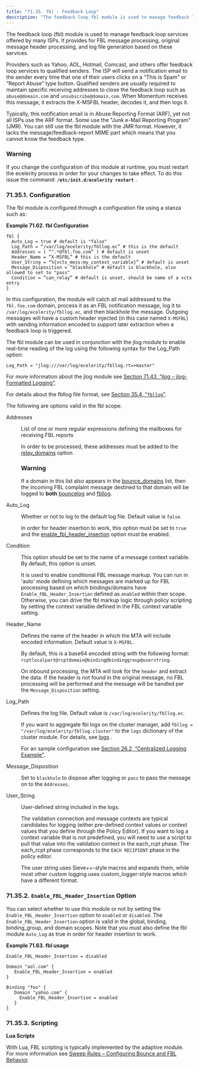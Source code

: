 ```yaml
---
title: "71.35. fbl - Feedback Loop"
description: "The feedback loop fbl module is used to manage feedback loop services offered by many IS Ps It provides for FBL message processing original message header processing and log file generation based on these services Providers such as Yahoo AOL Hotmail Comcast and others offer feedback loop services to qualified..."
---
```


<a name="idp21732272"></a> 

The feedback loop (fbl) module is used to manage feedback loop services offered by many ISPs. It provides for FBL message processing, original message header processing, and log file generation based on these services.

Providers such as Yahoo, AOL, Hotmail, Comcast, and others offer feedback loop services to qualified senders. The ISP will send a notification email to the sender every time that one of their users clicks on a “This is Spam” or “Report Abuse” type button. Qualified senders are usually required to maintain specific receiving addresses to close the feedback loop such as `abuse@domain.com` and `unsubscribe@domain.com`. When Momentum receives this message, it extracts the X-MSFBL header, decodes it, and then logs it.

Typically, this notification email is in Abuse Reporting Format (ARF), yet not all ISPs use the ARF format. Some use the "Junk e-Mail Reporting Program" (JMR). You can still use the fbl module with the JMR format. However, it lacks the message/feedback-report MIME part which means that you cannot know the feedback type.

### Warning

If you change the configuration of this module at runtime, you must restart the ecelerity process in order for your changes to take effect. To do this issue the command: **`/etc/init.d/ecelerity restart`**         .

### <a name="modules.fbl.configuration"></a> 71.35.1. Configuration

The fbl module is configured through a configuration file using a stanza such as:

<a name="example.fbl.3"></a> 

**Example 71.62. fbl Configuration**

```
fbl {
  Auto_Log = true # default is "false"
  Log_Path = “/var/log/ecelerity/fbllog.ec” # this is the default
  Addresses = ( “^.*@fbl.foo.com” ) # default is unset
  Header_Name = “X-MSFBL” # this is the default
  User_String = “%{vctx_mess:my_context_variable}” # default is unset
  Message_Disposition = “blackhole” # default is blackhole, also allowed to set to "pass"
  Condition = “can_relay” # default is unset, should be name of a vctx entry
}
```

In this configuration, the module will catch all mail addressed to the `fbl.foo.com` domain, process it as an FBL notification message, log it to `/var/log/ecelerity/fbllog.ec`, and then blackhole the message. Outgoing messages will have a custom header injected (in this case named `X-MSFBL`) with sending information encoded to support later extraction when a feedback loop is triggered.

The fbl module can be used in conjunction with the jlog module to enable real-time reading of the log using the following syntax for the Log_Path option:

`Log_Path = "jlog:///var/log/ecelerity/fbllog.rt=>master"`

For more information about the jlog module see [Section 71.43, “jlog – jlog-Formatted Logging”](modules.jlog "71.43. jlog – jlog-Formatted Logging").

For details about the fbllog file format, see [Section 35.4, “`fbllog`”](log_formats.fbllog "35.4. fbllog").

The following are options valid in the fbl scope:

<dl class="variablelist">

<dt>Addresses</dt>

<dd>

List of one or more regular expressions defining the mailboxes for receiving FBL reports

In order to be processed, these addresses must be added to the [relay_domains](conf.ref.relay_domains "relay_domains") option.

### Warning

If a domain in this list also appears in the [bounce_domains](conf.ref.bounce_domains "bounce_domains") list, then the incoming FBL complaint message destined to that domain will be logged to **both** [bouncelog](log_formats.bouncelog "35.3. bouncelog") and [fbllog](log_formats.fbllog "35.4. fbllog").

</dd>

<dt>Auto_Log</dt>

<dd>

Whether or not to log to the default log file. Default value is `false`.

In order for header insertion to work, this option must be set to `true` and the [enable_fbl_header_insertion](conf.ref.enable_fbl_header_insertion "enable_fbl_header_insertion") option must be enabled.

</dd>

<dt>Condition</dt>

<dd>

This option should be set to the name of a message context variable. By default, this option is unset.

It is used to enable conditional FBL message markup. You can run in 'auto' mode defining which messages are marked up for FBL processing based on which bindings/domains have `Enable_FBL_Header_Insertion` defined as `enabled` within their scope. Otherwise, you can drive the fbl markup logic through policy scripting by setting the context variable defined in the FBL context variable setting.

</dd>

<dt>Header_Name</dt>

<dd>

Defines the name of the header in which the MTA will include encoded information. Default value is `X-MSFBL`.

By default, this is a base64 encoded string with the following format: `rcptlocalpart@rcptdomain@binding@bindinggroup@userstring`.

On inbound processing, the MTA will look for the `header` and extract the data. If the header is not found in the original message, no FBL processing will be performed and the message will be handled per the `Message_Disposition` setting.

</dd>

<dt>Log_Path</dt>

<dd>

Defines the log file. Default value is `/var/log/ecelerity/fbllog.ec`.

If you want to aggregate fbl logs on the cluster manager, add `fbllog = "/var/log/ecelerity/fbllog.cluster"` to the `logs` dictionary of the cluster module. For details, see [logs](modules.cluster#option.logs.dictionary) .

For an sample configuration see [Section 26.2, “Centralized Logging Example”](cluster.config.logging.centalized.logging "26.2. Centralized Logging Example").

</dd>

<dt>Message_Disposition</dt>

<dd>

Set to `blackhole` to dispose after logging or `pass` to pass the message on to the `Addresses`.

</dd>

<dt>User_String</dt>

<dd>

User-defined string included in the logs.

The validation connection and message contexts are typical candidates for logging (either pre-defined context values or context values that you define through the Policy Editor). If you want to log a context variable that is not predefined, you will need to use a script to pull that value into the validation context in the each_rcpt phase. The each_rcpt phase corresponds to the `EACH RECIPIENT` phase in the policy editor.

The user string uses Sieve++-style macros and expands them, while most other custom logging uses custom_logger-style macros which have a different format.

</dd>

</dl>

### <a name="idp21781968"></a> 71.35.2. `Enable_FBL_Header_Insertion` Option

You can select whether to use this module or not by setting the `Enable_FBL_Header_Insertion` option to `enabled` or `disabled`. The `Enable_FBL_Header_Insertion` option is valid in the global, binding, binding_group, and domain scopes. Note that you must also define the fbl module `Auto_Log` as true in order for header insertion to work.

<a name="idp21786400"></a> 

**Example 71.63. fbl usage**

```
Enable_FBL_Header_Insertion = disabled

Domain "aol.com" {
   Enable_FBL_Header_Insertion = enabled
}

Binding "foo" {
   Domain "yahoo.com" {
     Enable_FBL_Header_Insertion = enabled
   }
}
```

### <a name="module.fbl.scripting"></a> 71.35.3. Scripting

**<a name="idp21789632"></a> Lua Scripts**

With Lua, FBL scripting is typically implemented by the adaptive module. For more information see [Sweep Rules – Configuring Bounce and FBL Behavior](/3/3-ad/ad.rules.sweep.rules/ad-rules-sweep-rules).
